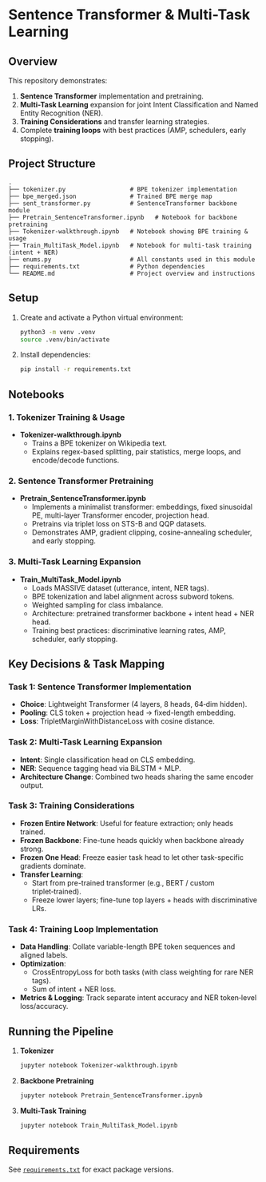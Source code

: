 # Sentence Transformer & Multi-Task Learning

## Overview
This repository demonstrates:
1. **Sentence Transformer** implementation and pretraining.  
2. **Multi-Task Learning** expansion for joint Intent Classification and Named Entity Recognition (NER).  
3. **Training Considerations** and transfer learning strategies.  
4. Complete **training loops** with best practices (AMP, schedulers, early stopping).

## Project Structure
```
.
├── tokenizer.py                  # BPE tokenizer implementation
├── bpe_merged.json               # Trained BPE merge map
├── sent_transformer.py           # SentenceTransformer backbone module
├── Pretrain_SentenceTransformer.ipynb   # Notebook for backbone pretraining
├── Tokenizer-walkthrough.ipynb   # Notebook showing BPE training & usage
├── Train_MultiTask_Model.ipynb   # Notebook for multi-task training (intent + NER)
├── enums.py                      # All constants used in this module
├── requirements.txt              # Python dependencies
└── README.md                     # Project overview and instructions
```

## Setup

1. Create and activate a Python virtual environment:
   ```bash
   python3 -m venv .venv
   source .venv/bin/activate
   ```
2. Install dependencies:
   ```bash
   pip install -r requirements.txt
   ```

## Notebooks

### 1. Tokenizer Training & Usage
- **Tokenizer-walkthrough.ipynb**  
  - Trains a BPE tokenizer on Wikipedia text.  
  - Explains regex-based splitting, pair statistics, merge loops, and encode/decode functions.

### 2. Sentence Transformer Pretraining
- **Pretrain_SentenceTransformer.ipynb**  
  - Implements a minimalist transformer: embeddings, fixed sinusoidal PE, multi-layer Transformer encoder, projection head.  
  - Pretrains via triplet loss on STS-B and QQP datasets.  
  - Demonstrates AMP, gradient clipping, cosine-annealing scheduler, and early stopping.

### 3. Multi-Task Learning Expansion
- **Train_MultiTask_Model.ipynb**  
  - Loads MASSIVE dataset (utterance, intent, NER tags).  
  - BPE tokenization and label alignment across subword tokens.  
  - Weighted sampling for class imbalance.  
  - Architecture: pretrained transformer backbone + intent head +  NER head.  
  - Training best practices: discriminative learning rates, AMP, scheduler, early stopping.

## Key Decisions & Task Mapping

### Task 1: Sentence Transformer Implementation
- **Choice**: Lightweight Transformer (4 layers, 8 heads, 64‑dim hidden).  
- **Pooling**: CLS token + projection head → fixed-length embedding.  
- **Loss**: TripletMarginWithDistanceLoss with cosine distance.

### Task 2: Multi-Task Learning Expansion
- **Intent**: Single classification head on CLS embedding.  
- **NER**: Sequence tagging head via BiLSTM + MLP.  
- **Architecture Change**: Combined two heads sharing the same encoder output.

### Task 3: Training Considerations
- **Frozen Entire Network**: Useful for feature extraction; only heads trained.  
- **Frozen Backbone**: Fine-tune heads quickly when backbone already strong.  
- **Frozen One Head**: Freeze easier task head to let other task-specific gradients dominate.  
- **Transfer Learning**:  
  - Start from pre-trained transformer (e.g., BERT / custom triplet‑trained).  
  - Freeze lower layers; fine-tune top layers + heads with discriminative LRs.

### Task 4: Training Loop Implementation
- **Data Handling**: Collate variable-length BPE token sequences and aligned labels.  
- **Optimization**:  
  - CrossEntropyLoss for both tasks (with class weighting for rare NER tags).  
  - Sum of intent + NER loss.  
- **Metrics & Logging**: Track separate intent accuracy and NER token‑level loss/accuracy.

## Running the Pipeline

1. **Tokenizer**  
   ```bash
   jupyter notebook Tokenizer-walkthrough.ipynb
   ```
2. **Backbone Pretraining**  
   ```bash
   jupyter notebook Pretrain_SentenceTransformer.ipynb
   ```
3. **Multi-Task Training**  
   ```bash
   jupyter notebook Train_MultiTask_Model.ipynb
   ```

## Requirements
See [`requirements.txt`](requirements.txt) for exact package versions.
